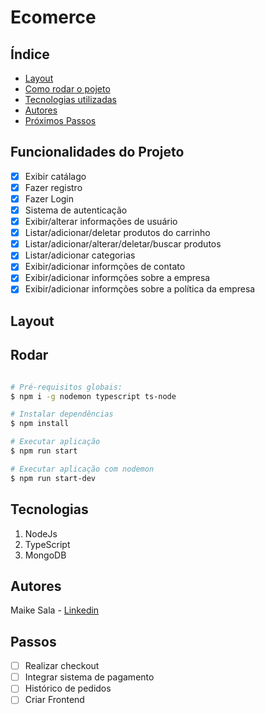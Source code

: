# Ecomerce

## Índice
- <a href="#layout">Layout</a>
- <a href="#rodar">Como rodar o pojeto</a>
- <a href="#tecnologias">Tecnologias utilizadas</a>
- <a href="#autores">Autores</a>
- <a href="#passos">Próximos Passos</a>

## Funcionalidades do Projeto

- [x] Exibir catálago
- [x] Fazer registro
- [x] Fazer Login
- [x] Sistema de autenticação
- [x] Exibir/alterar informações de usuário
- [x] Listar/adicionar/deletar produtos do carrinho
- [x] Listar/adicionar/alterar/deletar/buscar produtos
- [x] Listar/adicionar categorias
- [x] Exibir/adicionar informções de contato
- [x] Exibir/adicionar informções sobre a empresa
- [x] Exibir/adicionar informções sobre a política da empresa

## Layout 


## Rodar

```bash

# Pré-requisitos globais:
$ npm i -g nodemon typescript ts-node

# Instalar dependências
$ npm install

# Executar aplicação
$ npm run start

# Executar aplicação com nodemon
$ npm run start-dev

```

## Tecnologias
1. NodeJs
2. TypeScript
3. MongoDB

## Autores
Maike Sala - [Linkedin](https://www.linkedin.com/in/maike-oliveira-37885a1a4/)

## Passos

- [ ] Realizar checkout
- [ ] Integrar sistema de pagamento
- [ ] Histórico de pedidos
- [ ] Criar Frontend